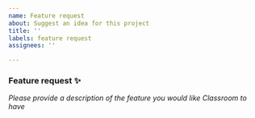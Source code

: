 ```yaml
---
name: Feature request
about: Suggest an idea for this project
title: ''
labels: feature request
assignees: ''

---
```


### Feature request :sparkles:
_Please provide a description of the feature you would like Classroom to have_
